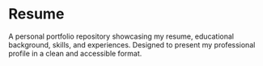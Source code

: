 # Resume
A personal portfolio repository showcasing my resume, educational background, skills, and experiences. Designed to present my professional profile in a clean and accessible format.
